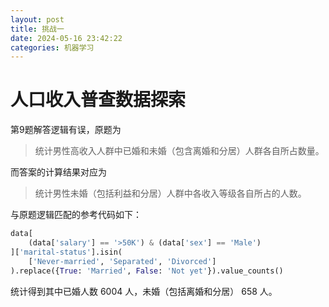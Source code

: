 ```yaml
---
layout: post
title: 挑战一
date: 2024-05-16 23:42:22
categories: 机器学习
---
```


# 人口收入普查数据探索

第9题解答逻辑有误，原题为

> 统计男性高收入人群中已婚和未婚（包含离婚和分居）人群各自所占数量。

而答案的计算结果对应为

> 统计男性未婚（包括利益和分居）人群中各收入等级各自所占的人数。

与原题逻辑匹配的参考代码如下：

```python
data[
    (data['salary'] == '>50K') & (data['sex'] == 'Male')
]['marital-status'].isin(
    ['Never-married', 'Separated', 'Divorced']
).replace({True: 'Married', False: 'Not yet'}).value_counts()
```
统计得到其中已婚人数 6004 人，未婚（包括离婚和分居） 658 人。
